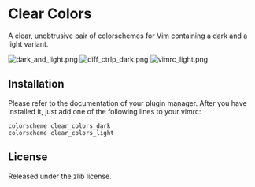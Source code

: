 # Clear Colors

A clear, unobtrusive pair of colorschemes for Vim containing a dark and a
light variant.

![dark_and_light.png](https://raw.github.com/AlxHnr/clear_colors/master/screenshots/dark_and_light.png)
![diff_ctrlp_dark.png](https://raw.github.com/AlxHnr/clear_colors/master/screenshots/diff_ctrlp_dark.png)
![vimrc_light.png](https://raw.github.com/AlxHnr/clear_colors/master/screenshots/vimrc_light.png)

## Installation

Please refer to the documentation of your plugin manager. After you have
installed it, just add one of the following lines to your vimrc:

	colorscheme clear_colors_dark
	colorscheme clear_colors_light

## License

Released under the zlib license.
